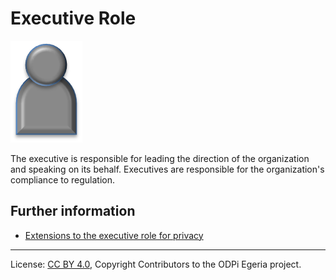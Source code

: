 <!-- SPDX-License-Identifier: CC-BY-4.0 -->
<!-- Copyright Contributors to the ODPi Egeria project. -->

# Executive Role

![Icon](executive-role.png)

The executive is responsible for leading the direction of the
organization and speaking on its behalf.
Executives are responsible for the organization's compliance to regulation.

## Further information

* [Extensions to the executive role for privacy](../../data-privacy-pack/role-extensions-for-privacy.md)




----
License: [CC BY 4.0](https://creativecommons.org/licenses/by/4.0/),
Copyright Contributors to the ODPi Egeria project.
